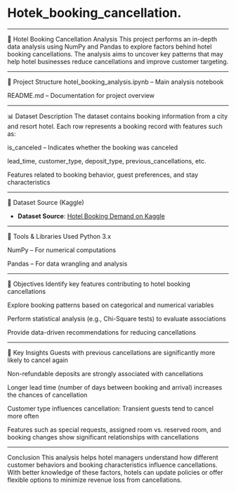 # Hotek_booking_cancellation.
---
🏨 Hotel Booking Cancellation Analysis
This project performs an in-depth data analysis using NumPy and Pandas to explore factors behind hotel booking cancellations. The analysis aims to uncover key patterns that may help hotel businesses reduce cancellations and improve customer targeting.

---
📁 Project Structure
hotel_booking_analysis.ipynb – Main analysis notebook

README.md – Documentation for project overview

---
📊 Dataset Description
The dataset contains booking information from a city and resort hotel. Each row represents a booking record with features such as:

is_canceled – Indicates whether the booking was canceled

lead_time, customer_type, deposit_type, previous_cancellations, etc.

Features related to booking behavior, guest preferences, and stay characteristics

---
📌 Dataset Source (Kaggle)
- **Dataset Source**: [Hotel Booking Demand on Kaggle](https://www.kaggle.com/datasets/jessemostipak/hotel-booking-demand)
  
---
🧰 Tools & Libraries Used
Python 3.x

NumPy – For numerical computations

Pandas – For data wrangling and analysis

---

🎯 Objectives
Identify key features contributing to hotel booking cancellations

Explore booking patterns based on categorical and numerical variables

Perform statistical analysis (e.g., Chi-Square tests) to evaluate associations

Provide data-driven recommendations for reducing cancellations

---
📌 Key Insights
Guests with previous cancellations are significantly more likely to cancel again

Non-refundable deposits are strongly associated with cancellations

Longer lead time (number of days between booking and arrival) increases the chances of cancellation

Customer type influences cancellation: Transient guests tend to cancel more often

Features such as special requests, assigned room vs. reserved room, and booking changes show significant relationships with cancellations

---
Conclusion
This analysis helps hotel managers understand how different customer behaviors and booking characteristics influence cancellations. With better knowledge of these factors, hotels can update policies or offer flexible options to minimize revenue loss from cancellations.

